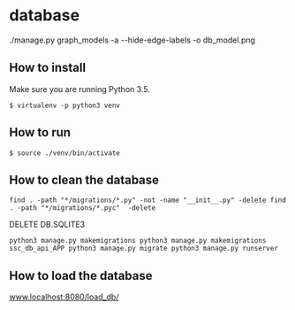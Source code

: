 # database

./manage.py graph_models -a --hide-edge-labels -o db_model.png

## How to install

Make sure you are running Python 3.5.

`$ virtualenv -p python3 venv`

## How to run

`$ source ./venv/bin/activate`

## How to clean the database

`find . -path "*/migrations/*.py" -not -name "__init__.py" -delete
find . -path "*/migrations/*.pyc"  -delete`

DELETE DB.SQLITE3

`python3 manage.py makemigrations
python3 manage.py makemigrations ssc_db_api_APP
python3 manage.py migrate
python3 manage.py runserver`

## How to load the database

www.localhost:8080/load_db/
